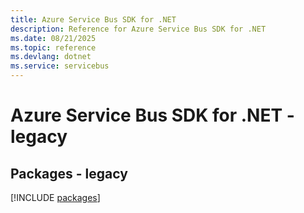 ```yaml
---
title: Azure Service Bus SDK for .NET
description: Reference for Azure Service Bus SDK for .NET
ms.date: 08/21/2025
ms.topic: reference
ms.devlang: dotnet
ms.service: servicebus
---
```

# Azure Service Bus SDK for .NET - legacy
## Packages - legacy
[!INCLUDE [packages](service-bus-index.md)]